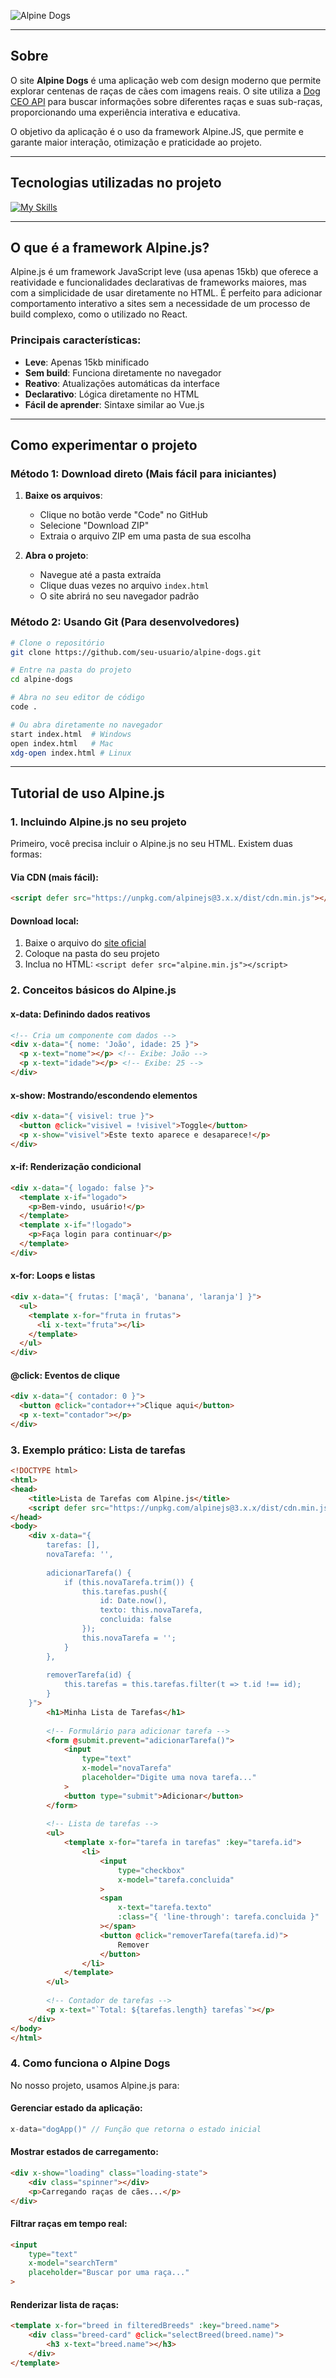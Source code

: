 ![Alpine Dogs](./imgreadme/fotosite.png)

  </a>
</p>

---


## Sobre 

O site **Alpine Dogs** é uma aplicação web com design moderno que permite explorar centenas de raças de cães com imagens reais. O site utiliza a [Dog CEO API](https://dog.ceo/dog-api/) para buscar informações sobre diferentes raças e suas sub-raças, proporcionando uma experiência interativa e educativa.

O objetivo da aplicação é o uso da framework Alpine.JS, que permite e garante maior interação, otimização e praticidade ao projeto.

---

## Tecnologias utilizadas no projeto

[![My Skills](https://skillicons.dev/icons?i=html,css,js,alpinejs,github)](https://skillicons.dev)

---

## O que é a framework Alpine.js?

Alpine.js é um framework JavaScript leve (usa apenas 15kb) que oferece a reatividade e funcionalidades declarativas de frameworks maiores, mas com a simplicidade de usar diretamente no HTML. É perfeito para adicionar comportamento interativo a sites sem a necessidade de um processo de build complexo, como o utilizado no React.

### Principais características:
-  **Leve**: Apenas 15kb minificado
-  **Sem build**: Funciona diretamente no navegador
-  **Reativo**: Atualizações automáticas da interface
-  **Declarativo**: Lógica diretamente no HTML
-  **Fácil de aprender**: Sintaxe similar ao Vue.js

---

## Como experimentar o projeto

### Método 1: Download direto (Mais fácil para iniciantes)

1. **Baixe os arquivos**:
   - Clique no botão verde "Code" no GitHub
   - Selecione "Download ZIP"
   - Extraia o arquivo ZIP em uma pasta de sua escolha

2. **Abra o projeto**:
   - Navegue até a pasta extraída
   - Clique duas vezes no arquivo `index.html`
   - O site abrirá no seu navegador padrão

### Método 2: Usando Git (Para desenvolvedores)

```bash
# Clone o repositório
git clone https://github.com/seu-usuario/alpine-dogs.git

# Entre na pasta do projeto
cd alpine-dogs

# Abra no seu editor de código
code .

# Ou abra diretamente no navegador
start index.html  # Windows
open index.html   # Mac
xdg-open index.html # Linux
```

---

## Tutorial de uso Alpine.js 

### 1. Incluindo Alpine.js no seu projeto

Primeiro, você precisa incluir o Alpine.js no seu HTML. Existem duas formas:

#### Via CDN (mais fácil):
```html
<script defer src="https://unpkg.com/alpinejs@3.x.x/dist/cdn.min.js"></script>
```

#### Download local:
1. Baixe o arquivo do [site oficial](https://alpinejs.dev/)
2. Coloque na pasta do seu projeto
3. Inclua no HTML: `<script defer src="alpine.min.js"></script>`

### 2. Conceitos básicos do Alpine.js

#### x-data: Definindo dados reativos
```html
<!-- Cria um componente com dados -->
<div x-data="{ nome: 'João', idade: 25 }">
  <p x-text="nome"></p> <!-- Exibe: João -->
  <p x-text="idade"></p> <!-- Exibe: 25 -->
</div>
```

#### x-show: Mostrando/escondendo elementos
```html
<div x-data="{ visivel: true }">
  <button @click="visivel = !visivel">Toggle</button>
  <p x-show="visivel">Este texto aparece e desaparece!</p>
</div>
```

#### x-if: Renderização condicional
```html
<div x-data="{ logado: false }">
  <template x-if="logado">
    <p>Bem-vindo, usuário!</p>
  </template>
  <template x-if="!logado">
    <p>Faça login para continuar</p>
  </template>
</div>
```

#### x-for: Loops e listas
```html
<div x-data="{ frutas: ['maçã', 'banana', 'laranja'] }">
  <ul>
    <template x-for="fruta in frutas">
      <li x-text="fruta"></li>
    </template>
  </ul>
</div>
```

#### @click: Eventos de clique
```html
<div x-data="{ contador: 0 }">
  <button @click="contador++">Clique aqui</button>
  <p x-text="contador"></p>
</div>
```

### 3. Exemplo prático: Lista de tarefas

```html
<!DOCTYPE html>
<html>
<head>
    <title>Lista de Tarefas com Alpine.js</title>
    <script defer src="https://unpkg.com/alpinejs@3.x.x/dist/cdn.min.js"></script>
</head>
<body>
    <div x-data="{
        tarefas: [],
        novaTarefa: '',
        
        adicionarTarefa() {
            if (this.novaTarefa.trim()) {
                this.tarefas.push({
                    id: Date.now(),
                    texto: this.novaTarefa,
                    concluida: false
                });
                this.novaTarefa = '';
            }
        },
        
        removerTarefa(id) {
            this.tarefas = this.tarefas.filter(t => t.id !== id);
        }
    }">
        <h1>Minha Lista de Tarefas</h1>
        
        <!-- Formulário para adicionar tarefa -->
        <form @submit.prevent="adicionarTarefa()">
            <input 
                type="text" 
                x-model="novaTarefa" 
                placeholder="Digite uma nova tarefa..."
            >
            <button type="submit">Adicionar</button>
        </form>
        
        <!-- Lista de tarefas -->
        <ul>
            <template x-for="tarefa in tarefas" :key="tarefa.id">
                <li>
                    <input 
                        type="checkbox" 
                        x-model="tarefa.concluida"
                    >
                    <span 
                        x-text="tarefa.texto"
                        :class="{ 'line-through': tarefa.concluida }"
                    ></span>
                    <button @click="removerTarefa(tarefa.id)">
                        Remover
                    </button>
                </li>
            </template>
        </ul>
        
        <!-- Contador de tarefas -->
        <p x-text="`Total: ${tarefas.length} tarefas`"></p>
    </div>
</body>
</html>
```

### 4. Como funciona o Alpine Dogs

No nosso projeto, usamos Alpine.js para:

#### Gerenciar estado da aplicação:
```javascript
x-data="dogApp()" // Função que retorna o estado inicial
```

#### Mostrar estados de carregamento:
```html
<div x-show="loading" class="loading-state">
    <div class="spinner"></div>
    <p>Carregando raças de cães...</p>
</div>
```

#### Filtrar raças em tempo real:
```html
<input 
    type="text" 
    x-model="searchTerm" 
    placeholder="Buscar por uma raça..."
>
```

#### Renderizar lista de raças:
```html
<template x-for="breed in filteredBreeds" :key="breed.name">
    <div class="breed-card" @click="selectBreed(breed.name)">
        <h3 x-text="breed.name"></h3>
    </div>
</template>
```

